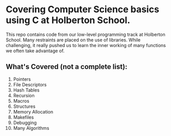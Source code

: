 # Covering Computer Science basics using C at Holberton School.

This repo contains code from our low-level programming track at Holberton School. Many restraints are placed on the use of libraries. While challenging, it really pushed us to learn the inner working of many functions we often take advantage of.

## What's Covered (not a complete list):

1. Pointers
1. File Descriptors
1. Hash Tables
1. Recursion
1. Macros
1. Structures
1. Memory Allocation
1. Makefiles
1. Debugging
1. Many Algorithms
